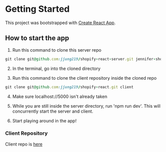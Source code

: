 # Getting Started

This project was bootstrapped with [Create React App](https://github.com/facebook/create-react-app).

## How to start the app

1. Run this command to clone this server repo

```rb
git clone git@github.com:jjung219/shopify-react-server.git jennifer-shopify
```

2. In the terminal, go into the cloned directory

3. Run this command to clone the client repository inside the cloned repo

```rb
git clone git@github.com:jjung219/shopify-react.git client
```

4. Make sure localhost://5000 isn't already taken

5. While you are still inside the server directory, run 'npm run dev'. This will concurrently start the server and client.

6. Start playing around in the app!

### Client Repository

Client repo is [here](https://github.com/jjung219/shopify-react)
